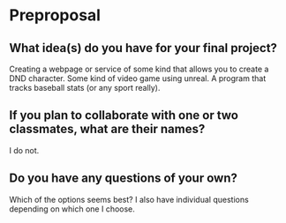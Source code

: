 # Preproposal

## What idea(s) do you have for your final project?

Creating a webpage or service of some kind that allows you to create a DND character.
Some kind of video game using unreal.
A program that tracks baseball stats (or any sport really).

## If you plan to collaborate with one or two classmates, what are their names?

I do not.

## Do you have any questions of your own?

Which of the options seems best? I also have individual questions depending on which one I choose.
